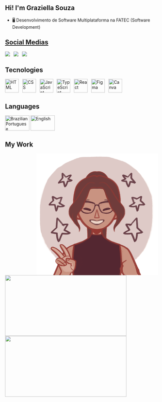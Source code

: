 ## Hi! I'm Graziella Souza

- 🖥️ Desenvolvimento de Software Multiplataforma na FATEC (Software Development)
<div>
  <a href="https://github.com/GraziiSouza">
</div>

## **Social Medias**

<div>
  <a href="https://www.instagram.com/grazi_bjj/" target="_blank"><img src="https://img.shields.io/badge/Instagram-E4405F?style=for-the-badge&logo=instagram&logoColor=white"></a> &nbsp;
  <a href="https://www.linkedin.com/in/graziella-souza-28482326b/" target="_blank"><img src="https://img.shields.io/badge/LinkedIn-0077B5?style=for-the-badge&logo=linkedin&logoColor=white"></a> &nbsp;     
  <a href="mailto:graziisouza0127@gmail.com" targey="_blank"><img src="https://img.shields.io/badge/Gmail-D14836?style=for-the-badge&logo=gmail&logoColor=white"></a> &nbsp;
</div>

## Tecnologies

<div>
  <img height=45 width=45 title='HTML' src="https://cdn.jsdelivr.net/gh/devicons/devicon@latest/icons/html5/html5-plain-wordmark.svg" /> &nbsp;
  <img height=45 width=45 title='CSS' src="https://cdn.jsdelivr.net/gh/devicons/devicon@latest/icons/css3/css3-plain-wordmark.svg" /> &nbsp;
  <img height=45 width=45 title='JavaScript' src="https://cdn.jsdelivr.net/gh/devicons/devicon@latest/icons/javascript/javascript-plain.svg" /> &nbsp;
  <img height=45 width=45 title='TypeScript' src="https://cdn.jsdelivr.net/gh/devicons/devicon@latest/icons/typescript/typescript-plain.svg" /> &nbsp;
  <img height=45 width=45 title='React' src="https://cdn.jsdelivr.net/gh/devicons/devicon@latest/icons/react/react-original.svg" /> &nbsp;
  <img height=45 width=45 title='Figma' src="https://cdn.jsdelivr.net/gh/devicons/devicon@latest/icons/figma/figma-original.svg"/> &nbsp;
  <img height=45 width=45 title='Canva' src="https://cdn.jsdelivr.net/gh/devicons/devicon@latest/icons/canva/canva-original.svg" /> &nbsp;
</div>

## Languages

<div>
  <img width=80 height=50 src='https://upload.wikimedia.org/wikipedia/commons/thumb/0/05/Flag_of_Brazil.svg/800px-Flag_of_Brazil.svg.png' title='Brazilian Portuguese'>
  <img width=80 height=50 src='https://http2.mlstatic.com/D_NQ_NP_697146-MLB41346750924_042020-O.webp' title='English'>
</div>

## My Work

<img align=right width=400 height=400 src="/images/pfpGithub.png" title='Me :)'/>

<a href="https://github.com/grazisouza1/github-readme-stats">
  <img height=200 width=400 align=center src="https://github-readme-stats.vercel.app/api/top-langs?username=grazisouza1&layout=compact&langs_count=8&card_width=320&theme=holi" />
</a>

<a href="https://github.com/grazisouza1/github-readme-stats">
  <img height=200 width=400 align=center src="https://github-readme-stats.vercel.app/api?username=grazisouza1&theme=holi" />
</a>
